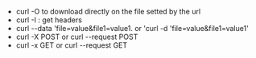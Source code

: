 * curl -O <url> to download directly on the file setted by the url
* curl -I : get headers
* curl --data 'file=value&file1=value1. or 'curl -d 'file=value&file1=value1' 
* curl -X POST or curl --request POST 
* curl -x GET  or curl --request GET
